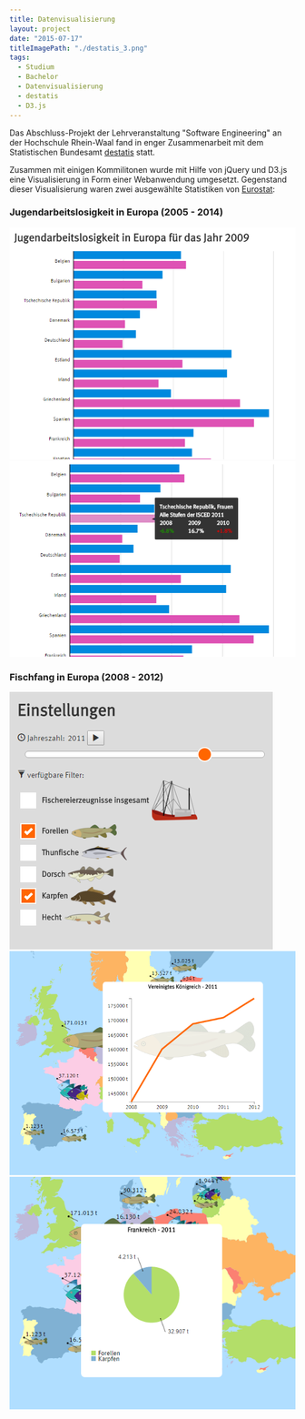 ```yaml
---
title: Datenvisualisierung
layout: project
date: "2015-07-17"
titleImagePath: "./destatis_3.png"
tags:
  - Studium
  - Bachelor
  - Datenvisualisierung
  - destatis
  - D3.js
---
```

Das Abschluss-Projekt der Lehrveranstaltung "Software Engineering" an der Hochschule Rhein-Waal fand in enger Zusammenarbeit mit dem Statistischen Bundesamt <a href="https://www.destatis.de/DE/Startseite.html" target="_blank">destatis</a> statt.

Zusammen mit einigen Kommilitonen wurde mit Hilfe von jQuery und D3.js eine Visualisierung in Form einer Webanwendung umgesetzt. Gegenstand dieser Visualisierung waren zwei ausgewählte Statistiken von <a href="http://ec.europa.eu/eurostat/de" target="_blank">Eurostat</a>:

### Jugendarbeitslosigkeit in Europa (2005 - 2014)

<image-gallery>
    <img src="./destatis_4.png"/>
    <img src="./destatis_5.png"/>
</image-gallery>

### Fischfang in Europa (2008 - 2012)

<image-gallery>
    <img src="./destatis_1.png"/>
    <img src="./destatis_2.png"/>
    <img src="./destatis_3.png"/>
</image-gallery>